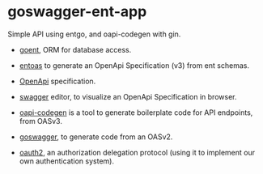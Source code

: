 # goswagger-ent-app
Simple API using entgo, and oapi-codegen with gin.

- [goent](https://entgo.io/docs/getting-started), ORM for database access.
- [entoas](https://entgo.io/blog/2021/11/15/announcing-entoas) to generate an OpenApi Specification (v3) from ent schemas.

- [OpenApi](https://spec.openapis.org/oas/v3.0.3.html) specification.
- [swagger](https://editor.swagger.io/) editor, to visualize an OpenApi Specification in browser.

- [oapi-codegen](https://github.com/deepmap/oapi-codegen) is a tool to generate boilerplate code for API endpoints, from OASv3.
- [goswagger](https://goswagger.io/), to generate code from an OASv2.

- [oauth2](https://oauth.net/articles/authentication/), an authorization delegation protocol (using it to implement our own authentication system).
